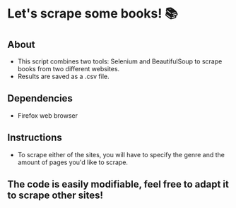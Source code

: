 # Let's scrape some books! :books:

## About

* This script combines two tools: Selenium and BeautifulSoup to scrape books from two different websites. 
* Results are saved as a .csv file.

## Dependencies

* Firefox web browser


## Instructions

* To scrape either of the sites, you will have to specify the genre and the amount of pages you'd like to scrape.


## The code is easily modifiable, feel free to adapt it to scrape other sites! 
